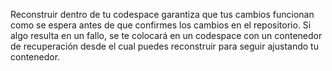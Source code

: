 Reconstruir dentro de tu codespace garantiza que tus cambios funcionan como se espera antes de que confirmes los cambios en el repositorio. Si algo resulta en un fallo, se te colocará en un codespace con un contenedor de recuperación desde el cual puedes reconstruir para seguir ajustando tu contenedor.
